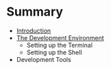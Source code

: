 # Summary

* [Introduction](introduction.md)
* [The Development Environment](the_development_environment.md)
   * Setting up the Terminal
   * Setting up the Shell
* Development Tools

